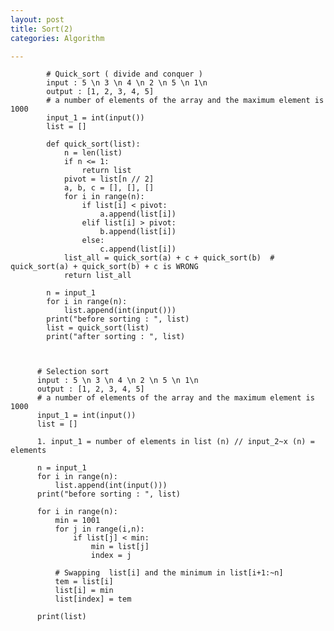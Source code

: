 ```yaml
---
layout: post
title: Sort(2)
categories: Algorithm

---
```



            # Quick_sort ( divide and conquer )
            input : 5 \n 3 \n 4 \n 2 \n 5 \n 1\n
            output : [1, 2, 3, 4, 5]
            # a number of elements of the array and the maximum element is 1000
            input_1 = int(input())
            list = []

            def quick_sort(list):
                n = len(list)
                if n <= 1:
                    return list
                pivot = list[n // 2]
                a, b, c = [], [], []
                for i in range(n):
                    if list[i] < pivot:
                        a.append(list[i])
                    elif list[i] > pivot:
                        b.append(list[i])
                    else:
                        c.append(list[i])
                list_all = quick_sort(a) + c + quick_sort(b)  # quick_sort(a) + quick_sort(b) + c is WRONG
                return list_all

            n = input_1
            for i in range(n):
                list.append(int(input()))
            print("before sorting : ", list)
            list = quick_sort(list)
            print("after sorting : ", list)
            
            
            
          # Selection sort  
          input : 5 \n 3 \n 4 \n 2 \n 5 \n 1\n
          output : [1, 2, 3, 4, 5]
          # a number of elements of the array and the maximum element is 1000
          input_1 = int(input())
          list = []

          1. input_1 = number of elements in list (n) // input_2~x (n) = elements

          n = input_1
          for i in range(n):
              list.append(int(input()))
          print("before sorting : ", list)

          for i in range(n):
              min = 1001
              for j in range(i,n):
                  if list[j] < min:
                      min = list[j]
                      index = j

              # Swapping  list[i] and the minimum in list[i+1:~n]
              tem = list[i]
              list[i] = min
              list[index] = tem

          print(list)
